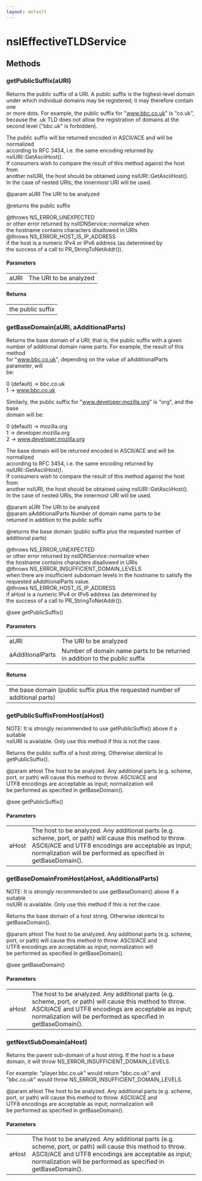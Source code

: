 ```yaml
---
layout: default
---
```


# nsIEffectiveTLDService #

## Methods ##

### getPublicSuffix(aURI) ###
  
Returns the public suffix of a URI. A public suffix is the highest-level domain  
under which individual domains may be registered; it may therefore contain one  
or more dots. For example, the public suffix for "www.bbc.co.uk" is "co.uk",  
because the .uk TLD does not allow the registration of domains at the  
second level ("bbc.uk" is forbidden).  
  
The public suffix will be returned encoded in ASCII/ACE and will be normalized  
according to RFC 3454, i.e. the same encoding returned by nsIURI::GetAsciiHost().  
If consumers wish to compare the result of this method against the host from  
another nsIURI, the host should be obtained using nsIURI::GetAsciiHost().  
In the case of nested URIs, the innermost URI will be used.  
  
@param   aURI   The URI to be analyzed  
  
@returns the public suffix  
  
@throws NS_ERROR_UNEXPECTED   
        or other error returned by nsIIDNService::normalize when   
        the hostname contains characters disallowed in URIs  
@throws NS_ERROR_HOST_IS_IP_ADDRESS  
        if the host is a numeric IPv4 or IPv6 address (as determined by  
        the success of a call to PR_StringToNetAddr()).  
  

#### Parameters ####

<table>

<tr>
<td>aURI</td>
<td>The URI to be analyzed  
</td>
</tr>

</table>

#### Returns ####

<table>

<tr>
<td>the public suffix  
</td>
</tr>

</table>

### getBaseDomain(aURI, aAdditionalParts) ###
  
Returns the base domain of a URI; that is, the public suffix with a given  
number of additional domain name parts. For example, the result of this method  
for "www.bbc.co.uk", depending on the value of aAdditionalParts parameter, will  
be:  
  
   0 (default) -> bbc.co.uk  
   1           -> www.bbc.co.uk  
  
Similarly, the public suffix for "www.developer.mozilla.org" is "org", and the base  
domain will be:  
  
   0 (default) -> mozilla.org  
   1           -> developer.mozilla.org  
   2           -> www.developer.mozilla.org  
  
The base domain will be returned encoded in ASCII/ACE and will be normalized  
according to RFC 3454, i.e. the same encoding returned by nsIURI::GetAsciiHost().  
If consumers wish to compare the result of this method against the host from  
another nsIURI, the host should be obtained using nsIURI::GetAsciiHost().  
In the case of nested URIs, the innermost URI will be used.  
  
@param   aURI               The URI to be analyzed  
@param   aAdditionalParts   Number of domain name parts to be  
                            returned in addition to the public suffix  
  
@returns the base domain (public suffix plus the requested number of additional parts)  
  
@throws NS_ERROR_UNEXPECTED   
        or other error returned by nsIIDNService::normalize when   
        the hostname contains characters disallowed in URIs  
@throws NS_ERROR_INSUFFICIENT_DOMAIN_LEVELS  
        when there are insufficient subdomain levels in the hostname to satisfy the  
        requested aAdditionalParts value.  
@throws NS_ERROR_HOST_IS_IP_ADDRESS  
        if aHost is a numeric IPv4 or IPv6 address (as determined by  
        the success of a call to PR_StringToNetAddr()).  
  
@see    getPublicSuffix()  
  

#### Parameters ####

<table>

<tr>
<td>aURI</td>
<td>The URI to be analyzed  
</td>
</tr>

<tr>
<td>aAdditionalParts</td>
<td>Number of domain name parts to be  
                            returned in addition to the public suffix  
</td>
</tr>

</table>

#### Returns ####

<table>

<tr>
<td>the base domain (public suffix plus the requested number of additional parts)  
</td>
</tr>

</table>

### getPublicSuffixFromHost(aHost) ###
  
NOTE: It is strongly recommended to use getPublicSuffix() above if a suitable  
nsIURI is available. Only use this method if this is not the case.  
  
Returns the public suffix of a host string. Otherwise identical to getPublicSuffix().  
  
@param   aHost   The host to be analyzed. Any additional parts (e.g. scheme,  
                 port, or path) will cause this method to throw. ASCII/ACE and  
                 UTF8 encodings are acceptable as input; normalization will  
                 be performed as specified in getBaseDomain().  
  
@see     getPublicSuffix()  
  

#### Parameters ####

<table>

<tr>
<td>aHost</td>
<td>The host to be analyzed. Any additional parts (e.g. scheme,  
                 port, or path) will cause this method to throw. ASCII/ACE and  
                 UTF8 encodings are acceptable as input; normalization will  
                 be performed as specified in getBaseDomain().  
</td>
</tr>

</table>

### getBaseDomainFromHost(aHost, aAdditionalParts) ###
  
NOTE: It is strongly recommended to use getBaseDomain() above if a suitable  
nsIURI is available. Only use this method if this is not the case.  
  
Returns the base domain of a host string. Otherwise identical to getBaseDomain().  
  
@param   aHost   The host to be analyzed. Any additional parts (e.g. scheme,  
                 port, or path) will cause this method to throw. ASCII/ACE and  
                 UTF8 encodings are acceptable as input; normalization will  
                 be performed as specified in getBaseDomain().  
  
@see     getBaseDomain()  
  

#### Parameters ####

<table>

<tr>
<td>aHost</td>
<td>The host to be analyzed. Any additional parts (e.g. scheme,  
                 port, or path) will cause this method to throw. ASCII/ACE and  
                 UTF8 encodings are acceptable as input; normalization will  
                 be performed as specified in getBaseDomain().  
</td>
</tr>

</table>

### getNextSubDomain(aHost) ###
  
Returns the parent sub-domain of a host string. If the host is a base  
domain, it will throw NS_ERROR_INSUFFICIENT_DOMAIN_LEVELS.  
  
For example: "player.bbc.co.uk" would return "bbc.co.uk" and  
             "bbc.co.uk" would throw NS_ERROR_INSUFFICIENT_DOMAIN_LEVELS.  
  
@param   aHost   The host to be analyzed. Any additional parts (e.g. scheme,  
                 port, or path) will cause this method to throw. ASCII/ACE and  
                 UTF8 encodings are acceptable as input; normalization will  
                 be performed as specified in getBaseDomain().  
  

#### Parameters ####

<table>

<tr>
<td>aHost</td>
<td>The host to be analyzed. Any additional parts (e.g. scheme,  
                 port, or path) will cause this method to throw. ASCII/ACE and  
                 UTF8 encodings are acceptable as input; normalization will  
                 be performed as specified in getBaseDomain().  
</td>
</tr>

</table>
